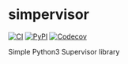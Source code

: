 # simpervisor

[![CI](https://img.shields.io/github/workflow/status/yuvipanda/simpervisor/Test?logo=github&label=tests)](https://github.com/yuvipanda/simpervisor/actions)
[![PyPI](https://img.shields.io/pypi/v/simpervisor.svg?logo=pypi&logoColor=white)](https://pypi.python.org/pypi/simpervisor)
[![Codecov](https://img.shields.io/codecov/c/github/yuvipanda/simpervisor?logo=codecov&logoColor=white)](https://codecov.io/gh/yuvipanda/simpervisor)

Simple Python3 Supervisor library
